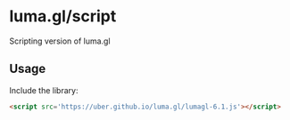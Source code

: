 # luma.gl/script

Scripting version of luma.gl

## Usage

Include the library:
```html
<script src='https://uber.github.io/luma.gl/lumagl-6.1.js'></script>
```
